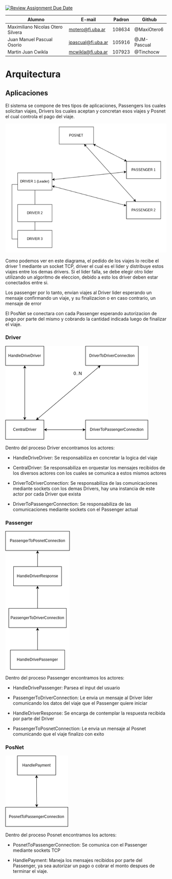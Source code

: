 [![Review Assignment Due Date](https://classroom.github.com/assets/deadline-readme-button-22041afd0340ce965d47ae6ef1cefeee28c7c493a6346c4f15d667ab976d596c.svg)](https://classroom.github.com/a/GAOi0Fq-)

| Alumno                            | E-mail             | Padron | Github      |
| --------------------------------- | ------------------ | ------ | ----------- |
| Maximiliano Nicolas Otero Silvera | motero@fi.uba.ar   | 108634 | @MaxiOtero6 |
| Juan Manuel Pascual Osorio        | jpascual@fi.uba.ar | 105916 | @JM-Pascual |
| Martin Juan Cwikla                | mcwikla@fi.uba.ar  | 107923 | @Tinchocw   |

# Arquitectura

## Aplicaciones

El sistema se compone de tres tipos de aplicaciones, Passengers los cuales solicitan viajes, Drivers los cuales aceptan y concretan esos viajes y Posnet el cual controla el pago del viaje.

![arquitectura](assets/arq_actores.png)

Como podemos ver en este diagrama, el pedido de los viajes lo recibe el driver 1 mediante un socket TCP, driver el cual es el lider y distribuye estos viajes entre los demas drivers. Si el lider falla, se debe elegir otro lider utilizando un algoritmo de eleccion, debido a esto los driver deben estar conectados entre si.

Los passenger por lo tanto, envian viajes al Driver lider esperando un mensaje confirmando un viaje, y su finalizacion o en caso contrario, un mensaje de error

El PosNet se conectara con cada Passenger esperando autorizacion de pago por parte del mismo y cobrando la cantidad indicada luego de finalizar el viaje.

### Driver

![driver](assets/ei_driver.png)

Dentro del proceso Driver encontramos los actores:

-   HandleDriveDriver: Se responsabiliza en concretar la logica del viaje

-   CentralDriver: Se responsabiliza en orquestar los mensajes recibidos de los diversos actores con los cuales se comunica a estos mismos actores

-   DriverToDriverConnection: Se responsabiliza de las comunicaciones mediante sockets con los demas Drivers, hay una instancia de este actor por cada Driver que exista

-   DriverToPassengerConnection: Se responsabiliza de las comunicaciones mediante sockets con el Passenger actual

### Passenger

![passenger](assets/ei_passenger.png)

Dentro del proceso Passenger encontramos los actores:

-   HandleDrivePassenger: Parsea el input del usuario

-   PassengerToDriverConnection: Le envia un mensaje al Driver lider comunicando los datos del viaje que el Passenger quiere iniciar

-   HandleDriverResponse: Se encarga de contemplar la respuesta recibida por parte del Driver

-   PassengerToPosnetConnection: Le envia un mensaje al Posnet comunicando que el viaje finalizo con exito

### PosNet

![posnet](assets/ei_posnet.png)

Dentro del proceso Posnet encontramos los actores:

-   PosnetToPassengerConnection: Se comunica con el Passenger mediante sockets TCP

-   HandlePayment: Maneja los mensajes recibidos por parte del Passenger, ya sea autorizar un pago o cobrar el monto despues de terminar el viaje.

